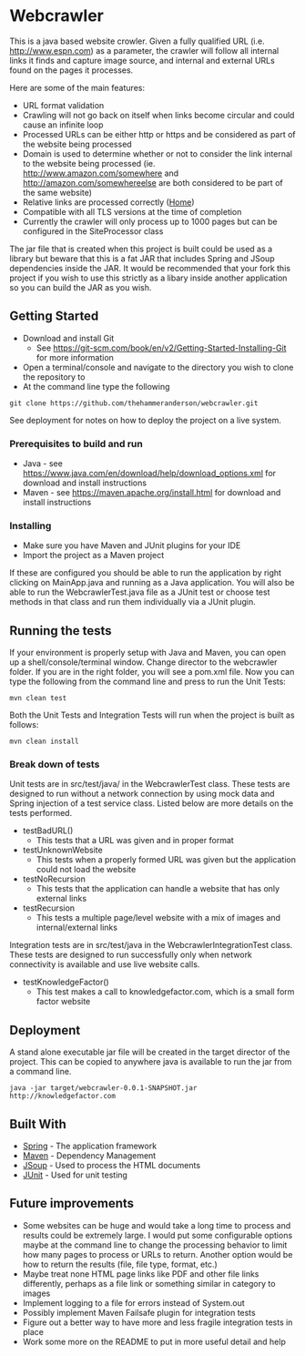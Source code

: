 # Webcrawler

This is a java based website crowler.  Given a fully qualified URL (i.e. http://www.espn.com) as a parameter, the crawler will follow all internal links it finds and capture image source, and internal and external URLs found on the pages it processes.

Here are some of the main features:
* URL format validation
* Crawling will not go back on itself when links become circular and could cause an infinite loop
* Processed URLs can be either http or https and be considered as part of the website being processed
* Domain is used to determine whether or not to consider the link internal to the website being processed (ie. http://www.amazon.com/somewhere and http://amazon.com/somewhereelse are both considered to be part of the same website)
* Relative links are processed correctly (<a href="index.html">Home</a>)
* Compatible with all TLS versions at the time of completion
* Currently the crawler will only process up to 1000 pages but can be configured in the SiteProcessor class

The jar file that is created when this project is built could be used as a library but beware that this is a fat JAR that includes Spring and JSoup dependencies inside the JAR.  It would be recommended that your fork this project if you wish to use this strictly as a libary inside another application so you can build the JAR as you wish.

## Getting Started

* Download and install Git
  * See https://git-scm.com/book/en/v2/Getting-Started-Installing-Git for more information
* Open a terminal/console and navigate to the directory you wish to clone the repository to
* At the command line type the following
```
git clone https://github.com/thehammeranderson/webcrawler.git
```

See deployment for notes on how to deploy the project on a live system.

### Prerequisites to build and run

* Java - see https://www.java.com/en/download/help/download_options.xml for download and install instructions
* Maven - see https://maven.apache.org/install.html for download and install instructions

### Installing

* Make sure you have Maven and JUnit plugins for your IDE
* Import the project as a Maven project

If these are configured you should be able to run the application by right clicking on MainApp.java and running as a Java application.  You will also be able to run the WebcrawlerTest.java file as a JUnit test or choose test methods in that class and run them individually via a JUnit plugin.

## Running the tests

If your environment is properly setup with Java and Maven, you can open up a shell/console/terminal window.  Change director to the webcrawler folder.  If you are in the right folder, you will see a pom.xml file.  Now you can type the following from the command line and press <return> to run the Unit Tests:

```
mvn clean test

```

Both the Unit Tests and Integration Tests will run when the project is built as follows:

```
mvn clean install

```
### Break down of tests

Unit tests are in src/test/java/ in the WebcrawlerTest class.  These tests are designed to run without a network connection by using mock data and Spring injection of a test service class.  Listed below are more details on the tests performed.

* testBadURL()
  * This tests that a URL was given and in proper format
* testUnknownWebsite
  * This tests when a properly formed URL was given but the application could not load the website
* testNoRecursion
  * This tests that the application can handle a website that has only external links
* testRecursion
  * This tests a multiple page/level website with a mix of images and internal/external links

Integration tests are in src/test/java in the WebcrawlerIntegrationTest class.  These tests are designed to run successfully only when network connectivity is available and use live website calls.
* testKnowledgeFactor()
  * This test makes a call to knowledgefactor.com, which is a small form factor website

## Deployment

A stand alone executable jar file will be created in the target director of the project.  This can be copied to anywhere java is available to run the jar from a command line.

```
java -jar target/webcrawler-0.0.1-SNAPSHOT.jar http://knowledgefactor.com

```

## Built With

* [Spring](https://spring.io/) - The application framework
* [Maven](https://maven.apache.org/) - Dependency Management
* [JSoup](https://jsoup.org/) - Used to process the HTML documents
* [JUnit](https://junit.org/junit5/) - Used for unit testing

## Future improvements

* Some websites can be huge and would take a long time to process and results could be extremely large.  I would put some configurable options maybe at the command line to change the processing behavior to limit how many pages to process or URLs to return.  Another option would be how to return the results (file, file type, format, etc.)
* Maybe treat none HTML page links like PDF and other file links differently, perhaps as a file link or something similar in category to images
* Implement logging to a file for errors instead of System.out
* Possibly implement Maven Failsafe plugin for integration tests
* Figure out a better way to have more and less fragile integration tests in place
* Work some more on the README to put in more useful detail and help
